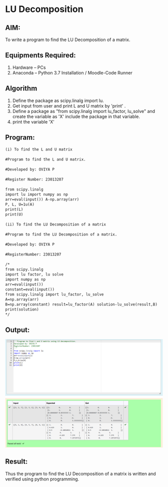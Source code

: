 # LU Decomposition 

## AIM:
To write a program to find the LU Decomposition of a matrix.

## Equipments Required:
1. Hardware – PCs
2. Anaconda – Python 3.7 Installation / Moodle-Code Runner

## Algorithm
1. Define the package as scipy.linalg import lu.
2. Get input from user and print L and U matrix by 'print' .
3. Define a package as "from scipy.linalg import lu_factor, lu_solve" and create the variable as 'X' include the package in that variable.
4. print the variable 'X'


## Program:
```
(i) To find the L and U matrix

#Program to find the L and U matrix.

#Developed by: OVIYA P

#Register Number: 23013207

from scipy.linalg
import lu import numpy as np
arr=eval(input()) A-np.array(arr)
P, L, U=1u(A)
print(L)
print(U)

(ii) To find the LU Decomposition of a matrix

#Program to find the LU Decomposition of a matrix.

#Developed by: OVIYA P

#RegisterNumber: 23013207

/*
from scipy.linalg
import lu factor, lu solve
import numpy as np
arr=eval(input())
constant=eval(input())
from scipy.linalg import lu_factor, lu_solve
A=np.array(arr)
B=np.array(constant) result=lu_factor(A) solution-lu_solve(result,B)
print(solution)
*/

```

## Output:
![Alt text](<LU PIC-1.png>)



## Result:
Thus the program to find the LU Decomposition of a matrix is written and verified using python programming.

